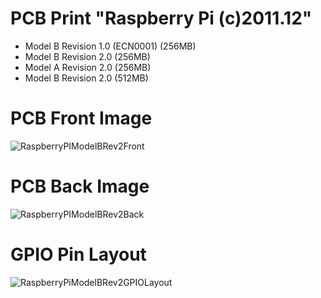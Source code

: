 # PCB Print "Raspberry Pi (c)2011.12"

* Model B Revision 1.0 (ECN0001) (256MB)
* Model B Revision 2.0 (256MB)
* Model A Revision 2.0 (256MB)
* Model B Revision 2.0 (512MB)

# PCB Front Image
![RaspberryPIModelBRev2Front](https://github.com/josthlee/RaspberryPI/assets/154501794/cdd37b03-af58-4aae-993c-2a1f2b5a68dd)

# PCB Back Image
![RaspberryPIModelBRev2Back](https://github.com/josthlee/RaspberryPI/assets/154501794/a688b908-e623-4670-9179-ff38fbba911e)

# GPIO Pin Layout
![RaspberryPiModelBRev2GPIOLayout](https://github.com/josthlee/RaspberryPI/assets/154501794/f3f30c86-eeb9-4cce-bdad-4cfe0fd746b9)
